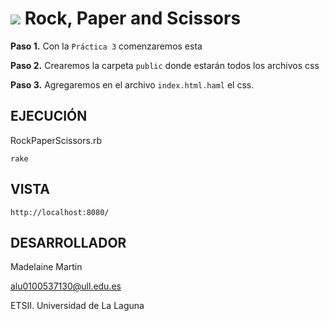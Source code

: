 ![](banot.etsii.ull.es/alu4103/rpss.jpg)
Rock, Paper and Scissors
================================

**Paso 1.** Con la `Práctica 3` comenzaremos esta

**Paso 2.** Crearemos la carpeta `public` donde estarán todos los archivos css

**Paso 3.** Agregaremos en el archivo `index.html.haml` el css.

## EJECUCIÓN ##

RockPaperScissors.rb
	
	rake

## VISTA ##

	http://localhost:8080/


## DESARROLLADOR ##

Madelaine Martin

alu0100537130@ull.edu.es

ETSII. Universidad de La Laguna



